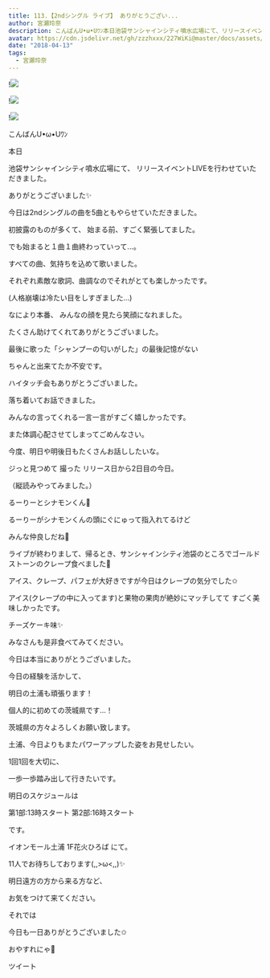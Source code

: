 ```yaml
---
title: 113.【2ndシングル ライブ】 ありがとうござい...
author: 宮瀬玲奈
description: こんばんU•ω•Uﾜﾝ本日池袋サンシャインシティ噴水広場にて、リリースイベントLIVEを行わせていただきました。ありがとうございました✨今日は2ndシングルの曲を5曲とも...
avatar: https://cdn.jsdelivr.net/gh/zzzhxxx/227WiKi@master/docs/assets/photo/avatar/reina.jpg
date: "2018-04-13"
tags:
  - 宮瀬玲奈
---
```


!![](https://cdn.jsdelivr.net/gh/zzzhxxx/227WiKi-image@master/blog-image/reina-2018-04-13_1.jpg)

!![](https://cdn.jsdelivr.net/gh/zzzhxxx/227WiKi-image@master/blog-image/reina-2018-04-13_2.jpg)

!![](https://cdn.jsdelivr.net/gh/zzzhxxx/227WiKi-image@master/blog-image/reina-2018-04-13_3.jpg)





こんばんU•ω•Uﾜﾝ




本日

池袋サンシャインシティ噴水広場にて、
リリースイベントLIVEを行わせていただきました。


ありがとうございました✨






今日は2ndシングルの曲を5曲ともやらせていただきました。



初披露のものが多くて、
始まる前、すごく緊張してました。




でも始まると１曲１曲終わっていって...。


すべての曲、気持ちを込めて歌いました。


それぞれ素敵な歌詞、曲調なのでそれがとても楽しかったです。


(人格崩壊は冷たい目をしすぎました...)





なにより本番、
みんなの顔を見たら笑顔になれました。





たくさん助けてくれてありがとうございました。
















最後に歌った「シャンプーの匂いがした」の最後記憶がない


ちゃんと出来てたか不安です。










ハイタッチ会もありがとうございました。

落ち着いてお話できました。


みんなの言ってくれる一言一言がすごく嬉しかったです。


また体調心配させてしまってごめんなさい。


今度、明日や明後日もたくさんお話ししたいな。















ジっと見つめて
撮った
リリース日から2日目の今日。


（縦読みやってみました。）














るーりーとシナモンくん💓


るーりーがシナモンくんの頭にぐにゅって指入れてるけど

みんな仲良しだね💓















ライブが終わりまして、帰るとき、サンシャインシティ池袋のところでゴールドストーンのクレープ食べました💓

アイス、クレープ、パフェが大好きですが今日はクレープの気分でした✩



アイス(クレープの中に入ってます)と果物の果肉が絶妙にマッチしてて
すごく美味しかったです。


チーズケーキ味✨

みなさんも是非食べてみてください。














今日は本当にありがとうございました。





今日の経験を活かして、

明日の土浦も頑張ります！





個人的に初めての茨城県です...！

茨城県の方々よろしくお願い致します。





土浦、今日よりもまたパワーアップした姿をお見せしたい。




1回1回を大切に、

一歩一歩踏み出して行きたいです。









明日のスケジュールは

第1部:13時スタート
第2部:16時スタート

です。




イオンモール土浦 1F花火ひろば にて。

11人でお待ちしております(,,>ω<,,)✨






明日遠方の方から来る方など、

お気をつけて来てください。





それでは

今日も一日ありがとうございました✩




おやすれにゃ💓


ツイート



